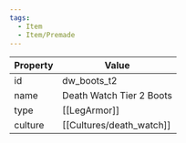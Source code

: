 ```yaml
---
tags:
  - Item
  - Item/Premade
---
```


| Property | Value                    |
| -------- | ------------------------ |
| id       | dw_boots_t2              |
| name     | Death Watch Tier 2 Boots |
| type     | [[LegArmor]]             |
| culture  | [[Cultures/death_watch]]          |


